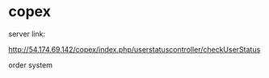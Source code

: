 copex
=====
server link:

http://54.174.69.142/copex/index.php/userstatuscontroller/checkUserStatus

order system
